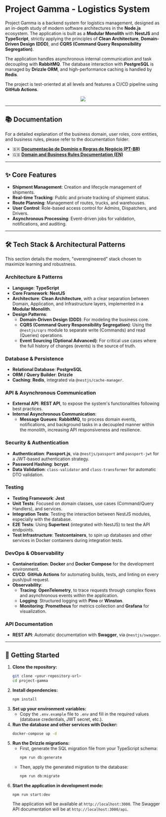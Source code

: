 # Project Gamma - Logistics System

Project Gamma is a backend system for logistics management, designed as an in-depth study of modern software architectures in the **Node.js** ecosystem. The application is built as a **Modular Monolith** with **NestJS** and **TypeScript**, strictly applying the principles of **Clean Architecture**, **Domain-Driven Design (DDD)**, and **CQRS (Command Query Responsibility Segregation)**.

The application handles asynchronous internal communication and task decoupling with **RabbitMQ**. The database interaction with **PostgreSQL** is managed by **Drizzle ORM**, and high-performance caching is handled by **Redis**.

The project is test-oriented at all levels and features a CI/CD pipeline using **GitHub Actions**.

<p align="center">
  <img src="https://skillicons.dev/icons?i=ts,nestjs,postgresql,rabbitmq,redis,docker,jest,githubactions" />
</p>

---

## 📚 Documentation

For a detailed explanation of the business domain, user roles, core entities, and business rules, please refer to the documentation folder:

- 🇧🇷 **[Documentação de Domínio e Regras de Negócio (PT-BR)](./docs/pt-br/rules.md)**
- 🇬🇧 **[Domain and Business Rules Documentation (EN)](./docs/en/rules.md)**

---

## ✨ Core Features

- **Shipment Management**: Creation and lifecycle management of shipments.
- **Real-time Tracking**: Public and private tracking of shipment status.
- **Route Planning**: Management of routes, trucks, and warehouses.
- **User Control**: Role-based access control for Admins, Dispatchers, and Drivers.
- **Asynchronous Processing**: Event-driven jobs for validation, notifications, and auditing.

---

## 🛠️ Tech Stack & Architectural Patterns

This section details the modern, "overengineered" stack chosen to maximize learning and robustness.

### Architecture & Patterns

- **Language**: **TypeScript**
- **Core Framework**: **NestJS**
- **Architecture**: **Clean Architecture**, with a clear separation between Domain, Application, and Infrastructure layers, implemented in a **Modular Monolith**.
- **Design Patterns**:
  - **Domain-Driven Design (DDD)**: For modeling the business core.
  - **CQRS (Command Query Responsibility Segregation)**: Using the `@nestjs/cqrs` module to separate write (Commands) and read (Queries) operations.
  - **Event Sourcing (Optional Advanced)**: For critical use cases where the full history of changes (events) is the source of truth.

### Database & Persistence

- **Relational Database**: **PostgreSQL**
- **ORM / Query Builder**: **Drizzle**
- **Caching**: **Redis**, integrated via `@nestjs/cache-manager`.

### API & Asynchronous Communication

- **External API**: **REST API**, to expose the system's functionalities following best practices.
- **Internal Asynchronous Communication**:
  - **Message Queues**: **RabbitMQ**, to process domain events, notifications, and background tasks in a decoupled manner within the monolith, increasing API responsiveness and resilience.

### Security & Authentication

- **Authentication**: **Passport.js**, via `@nestjs/passport` and `passport-jwt` for a JWT-based authentication strategy.
- **Password Hashing**: **bcrypt**.
- **Data Validation**: `class-validator` and `class-transformer` for automatic DTO validation.

### Testing

- **Testing Framework**: **Jest**
- **Unit Tests**: Focused on domain classes, use cases (Command/Query Handlers), and services.
- **Integration Tests**: Testing the interaction between NestJS modules, especially with the database.
- **E2E Tests**: Using **Supertest** (integrated with NestJS) to test the API endpoints.
- **Test Infrastructure**: **Testcontainers**, to spin up databases and other services in Docker containers during integration tests.

### DevOps & Observability

- **Containerization**: **Docker** and **Docker Compose** for the development environment.
- **CI/CD**: **GitHub Actions** for automating builds, tests, and linting on every push/pull request.
- **Observability**:
  - **Tracing**: **OpenTelemetry**, to trace requests through complex flows and asynchronous events within the application.
  - **Logging**: Structured logging with **Pino** or **Winston**.
  - **Monitoring**: **Prometheus** for metrics collection and **Grafana** for visualization.

### API Documentation

- **REST API**: Automatic documentation with **Swagger**, via `@nestjs/swagger`.

---

## 🚀 Getting Started

1.  **Clone the repository:**
    ```bash
    git clone <your-repository-url>
    cd project-gamma
    ```
2.  **Install dependencies:**
    ```bash
    npm install
    ```
3.  **Set up your environment variables:**
    - Copy the `.env.example` file to `.env` and fill in the required values (database credentials, JWT secret, etc.).
4.  **Run the database and other services with Docker:**
    ```bash
    docker-compose up -d
    ```
5.  **Run the Drizzle migrations:**
    - First, generate the SQL migration file from your TypeScript schema:
      ```bash
      npm run db:generate
      ```
    - Then, apply the generated migration to the database:
      ```bash
      npm run db:migrate
      ```
6.  **Start the application in development mode:**
    ```bash
    npm run start:dev
    ```
    The application will be available at `http://localhost:3000`. The Swagger API documentation will be at `http://localhost:3000/api`.
